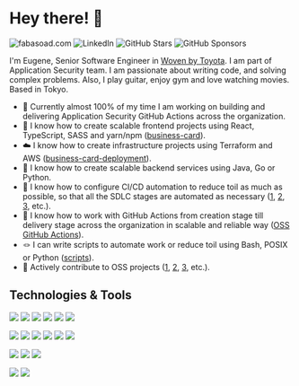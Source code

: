 # Hey there! 👋

![fabasoad.com](https://img.shields.io/website?url=https%3A%2F%2Ffabasoad.com&style=for-the-badge&label=fabasoad.com&labelColor=2bbc8a&link=https%3A%2F%2Ffabasoad.com)
![LinkedIn](https://img.shields.io/badge/linkedin-%25230077B5.svg?style=for-the-badge&logo=linkedin&logoColor=white&labelColor=2bbc8a&color=2bbc8a&link=https%3A%2F%2Fwww.linkedin.com%2Fin%2Fyevhenfabizhevskyi%2F)
![GitHub Stars](https://img.shields.io/github/stars/fabasoad?style=for-the-badge&logo=github&labelColor=2bbc8a&color=2bbc8a&link=https%3A%2F%2Fgithub.com%2Ffabasoad)
![GitHub Sponsors](https://img.shields.io/github/sponsors/fabasoad?style=for-the-badge&labelColor=2bbc8a&color=2bbc8a&link=https%3A%2F%2Fgithub.com%2Fsponsors%2Ffabasoad)

I'm Eugene, Senior Software Engineer in [Woven by Toyota](https://woven.toyota/en/).
I am part of Application Security team. I am passionate about writing code, and
solving complex problems. Also, I play guitar, enjoy gym and love watching movies.
Based in Tokyo.

- :closed_lock_with_key: Currently almost 100% of my time I am working on building
  and delivering Application Security GitHub Actions across the organization.
- :art: I know how to create scalable frontend projects using React, TypeScript,
  SASS and yarn/npm ([business-card](https://github.com/fabasoad/business-card)).
- :cloud: I know how to create infrastructure projects using Terraform and AWS
  ([business-card-deployment](https://github.com/fabasoad/business-card-deployment)).
- :electric_plug: I know how to create scalable backend services using Java, Go
  or Python.
- :robot: I know how to configure CI/CD automation to reduce toil as much as
  possible, so that all the SDLC stages are automated as necessary ([1](https://github.com/fabasoad/business-card/tree/main/.github/workflows),
  [2](https://github.com/fabasoad/translation-action/tree/main/.github/workflows),
  [3](https://github.com/fabasoad/twilio-voice-call-action/tree/main/.github/workflows),
  etc.).
- :dart: I know how to work with GitHub Actions from creation stage till delivery
  stage across the organization in scalable and reliable way ([OSS GitHub Actions](https://github.com/marketplace?category=&type=actions&verification=&query=fabasoad)).
- :knot: I can write scripts to automate work or reduce toil using Bash, POSIX
  or Python ([scripts](https://github.com/fabasoad/scripts)). 
- :raised_hands: Actively contribute to OSS projects ([1](https://github.com/go-enry/enry/releases/tag/v1.2.0),
  [2](https://github.com/mint-lang/mint/issues/552), [3](https://github.com/gitleaks/gitleaks/issues/1051),
  etc.).

## Technologies & Tools

![](https://img.shields.io/badge/Lang-TypeScript-informational?style=flat&logo=typescript&logoColor=white&color=2bbc8a)
![](https://img.shields.io/badge/Lang-Java-informational?style=flat&logo=openjdk&logoColor=white&color=2bbc8a)
![](https://img.shields.io/badge/Lang-Go-informational?style=flat&logo=go&logoColor=white&color=2bbc8a)
![](https://img.shields.io/badge/Lang-Python-informational?style=flat&logo=python&logoColor=white&color=2bbc8a)
![](https://img.shields.io/badge/Lang-C%23-informational?style=flat&logo=csharp&logoColor=white&color=2bbc8a)
![](https://img.shields.io/badge/Lang-Bash-informational?style=flat&logo=shell&logoColor=white&color=2bbc8a)

![](https://img.shields.io/badge/DevOps-Git-informational?style=flat&logo=git&logoColor=white&color=2bbc8a)
![](https://img.shields.io/badge/DevOps-Docker-informational?style=flat&logo=docker&logoColor=white&color=2bbc8a)
![](https://img.shields.io/badge/DevOps-GitHub%20Actions-informational?style=flat&logo=github-actions&logoColor=white&color=2bbc8a)
![](https://img.shields.io/badge/DevOps-Concourse%20CI-informational?style=flat&logo=concourse&logoColor=white&color=2bbc8a)
![](https://img.shields.io/badge/DevOps-GitLab%20CI/CD-informational?style=flat&logo=gitlab&logoColor=white&color=2bbc8a)
![](https://img.shields.io/badge/DevOps-Travis%20CI-informational?style=flat&logo=travis&logoColor=white&color=2bbc8a)

![](https://img.shields.io/badge/Infra-AWS-informational?style=flat&logo=amazon-aws&logoColor=white&color=2bbc8a)
![](https://img.shields.io/badge/Infra-Terraform-informational?style=flat&logo=terraform&logoColor=white&color=2bbc8a)
![](https://img.shields.io/badge/Infra-K8s-informational?style=flat&logo=kubernetes&logoColor=white&color=2bbc8a)

![](https://img.shields.io/badge/AppSec-Snyk-informational?style=flat&logo=snyk&logoColor=white&color=2bbc8a)
![](https://img.shields.io/badge/AppSec-CodeQL-informational?style=flat&logo=github&logoColor=white&color=2bbc8a)
